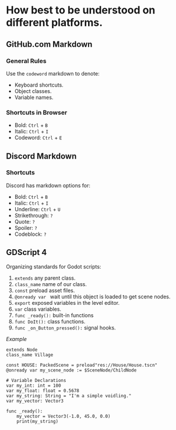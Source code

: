 # How best to be understood on different platforms.

## GitHub.com Markdown

### General Rules
Use the `codeword` markdown to denote:
- Keyboard shortcuts.
- Object classes.
- Variable names.

### Shortcuts in Browser
- Bold:  `Ctrl` + `B`
- Italic: `Ctrl` + `I`
- Codeword: `Ctrl` + `E`


## Discord Markdown

### Shortcuts
Discord has markdown options for:
- Bold: `Ctrl` + `B`
- Italic: `Ctrl` + `I`
- Underline: `Ctrl` + `U`
- Strikethrough: `?`
- Quote: `?`
- Spoiler: `?`
- Codeblock: `?`


## GDScript 4
Organizing standards for Godot scripts:
1. `extends` any parent class.
1. `class_name` name of our class.
1. `const` preload asset files.
1. `@onready var ` wait until this object is loaded to get scene nodes.
1. `export` exposed variables in the level editor.
1. `var` class variables.
1. `func _ready():` built-in functions
1. `func DoIt():` class functions.
1. `func _on_Button_pressed():` signal hooks.

_Example_

```gdscript
extends Node
class_name Village

const HOUSE: PackedScene = preload"res://House/House.tscn"
@onready var my_scene_node := $SceneNode/ChildNode

# Variable Declarations
var my_int: int = 100
var my_float: float = 0.5678
var my_string: String = "I'm a simple voidling."
var my_vector: Vector3

func _ready():
    my_vector = Vector3(-1.0, 45.0, 0.0)
    print(my_string)
```
